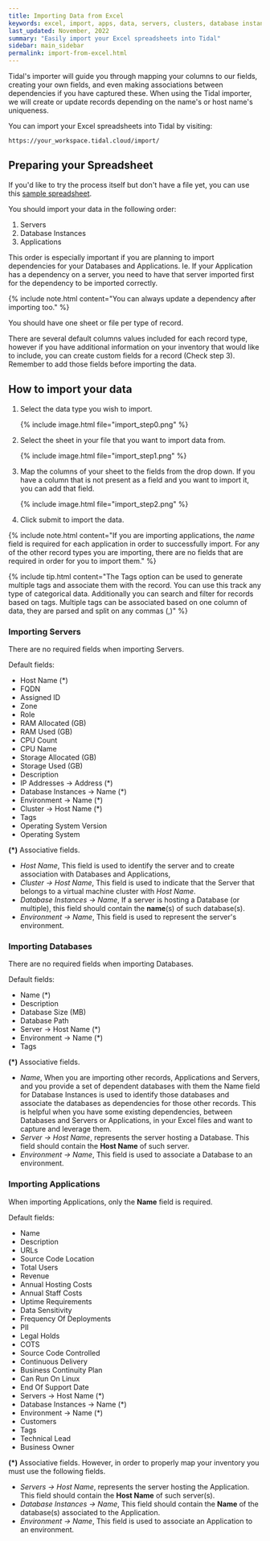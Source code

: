 ```yaml
---
title: Importing Data from Excel
keywords: excel, import, apps, data, servers, clusters, database instances
last_updated: November, 2022
summary: "Easily import your Excel spreadsheets into Tidal"
sidebar: main_sidebar
permalink: import-from-excel.html
---
```


Tidal's importer will guide you through mapping your columns to our
fields, creating your own fields, and even making associations between
dependencies if you have captured these. When using the Tidal
importer, we will create or update records depending on the name's or
host name's uniqueness.

You can import your Excel spreadsheets into Tidal by visiting:

``https://your_workspace.tidal.cloud/import/``

## Preparing your Spreadsheet

If you'd like to try the process itself but don't have a file yet, you can use this <a href="https://s3.ca-central-1.amazonaws.com/tidal.assets/inventory_data.xlsx">sample spreadsheet</a>.

You should import your data in the following order:

1. Servers
2. Database Instances
3. Applications

This order is especially important if you are planning to import dependencies for your Databases and Applications.
Ie. If your Application has a dependency on a server, you need to have that server imported first for the dependency to be imported correctly.

{% include note.html content="You can always update a dependency after importing too."  %}

You should have one sheet or file per type of record.

There are several default columns values included for each record type,
however if you have additional information on your inventory that would like to include, you can create custom fields for a record (Check step 3). 
Remember to add those fields before importing the data.

## How to import your data

1. Select the data type you wish to import.

    {% include image.html file="import_step0.png" %}

2. Select the sheet in your file that you want to import data from.

    {% include image.html file="import_step1.png" %}

3. Map the columns of your sheet to the fields from the drop down. If you have a column that is not present as a field and you want to import it, you can add that field.

    {% include image.html file="import_step2.png" %}

4. Click submit to import the data.

{% include note.html content="If you are importing applications, the _name_ field is required for each application in order to successfully import. For any of the other record types you are importing, there are no fields that are required in order for you to import them." %}

{% include tip.html content="The Tags option can be used to generate multiple tags and associate them with the record. You can use this track any type of categorical data. Additionally you can search and filter for records based on tags. Multiple tags can be associated based on one column of data, they are parsed and split on any commas (,)" %}


### Importing Servers

There are no required fields when importing Servers. 

Default fields:
- Host Name (*)
- FQDN
- Assigned ID
- Zone
- Role
- RAM Allocated (GB)
- RAM Used (GB)
- CPU Count
- CPU Name
- Storage Allocated (GB)
- Storage Used (GB)
- Description
- IP Addresses -> Address (*)
- Database Instances -> Name (*)
- Environment -> Name (*)
- Cluster -> Host Name (*)
- Tags
- Operating System Version
- Operating System


**(*)** Associative fields.
* _Host Name_, This field is used to identify the server and to create association with Databases and Applications,
* _Cluster -> Host Name_, This field is used to indicate that the Server that belongs to a virtual machine cluster with _Host Name_.
* _Database Instances -> Name_, If a server is hosting a Database (or multiple), this field should contain the **name**(s) of such database(s).
* _Environment -> Name_, This field is used to represent the server's environment.



### Importing Databases

There are no required fields when importing Databases.

Default fields:
- Name (*)
- Description
- Database Size (MB)
- Database Path
- Server -> Host Name (*)
- Environment -> Name (*)
- Tags

**(*)** Associative fields.
* _Name_, When you are importing other records, Applications and Servers, and you provide a set of dependent databases with them the Name field for Database Instances is used to identify those databases and associate the databases as dependencies for those other records. This is helpful when you have some existing dependencies, between Databases and Servers or Applications, in your Excel files and want to capture and leverage them.
* _Server -> Host Name_, represents the server hosting a Database. This field should contain the **Host Name** of such server.
* _Environment -> Name_, This field is used to associate a Database to an environment.


### Importing Applications

When importing Applications, only the **Name** field is required.

Default fields:
- Name
- Description
- URLs
- Source Code Location
- Total Users
- Revenue
- Annual Hosting Costs
- Annual Staff Costs
- Uptime Requirements
- Data Sensitivity
- Frequency Of Deployments
- PII
- Legal Holds
- COTS
- Source Code Controlled
- Continuous Delivery
- Business Continuity Plan
- Can Run On Linux
- End Of Support Date
- Servers -> Host Name (*)
- Database Instances -> Name (*)
- Environment -> Name (*)
- Customers
- Tags
- Technical Lead
- Business Owner

**(*)** Associative fields.
 However, in order to properly map your inventory you must use the following fields.
* _Servers -> Host Name_, represents the server hosting the Application. This field should contain the **Host Name** of such server(s).
* _Database Instances -> Name_, This field should contain the **Name** of the database(s) associated to the Application.
* _Environment -> Name_, This field is used to associate an Application to an environment.
